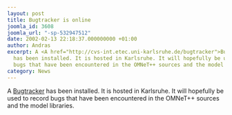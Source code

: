 ```yaml
---
layout: post
title: Bugtracker is online
joomla_id: 3608
joomla_url: "-sp-532947512"
date: 2002-02-13 22:18:37.000000000 +01:00
author: Andras
excerpt: A <A href="http://cvs-int.etec.uni-karlsruhe.de/bugtracker">Bugtracker</A>
  has been installed. It is hosted in Karlsruhe. It will hopefully be used to record
  bugs that have been encountered in the OMNeT++ sources and the model libraries.
category: News
---
```

A <A href="http://cvs-int.etec.uni-karlsruhe.de/bugtracker">Bugtracker</A> has been installed. It is hosted in Karlsruhe. It will hopefully be used to record bugs that have been encountered in the OMNeT++ sources and the model libraries.
